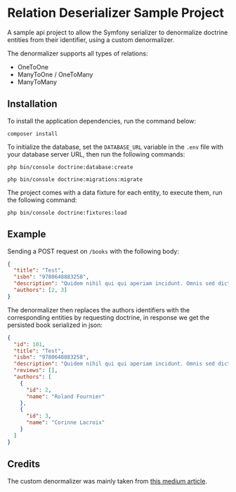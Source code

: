 Relation Deserializer Sample Project
=====================

A sample api project to allow the Symfony serializer to denormalize doctrine entities from their identifier, using a 
custom denormalizer.

The denormalizer supports all types of relations:
- OneToOne
- ManyToOne / OneToMany
- ManyToMany

Installation
------------

To install the application dependencies, run the command below:

```
composer install
```

To initialize the database, set the `DATABASE_URL` variable in the `.env` file with your database server URL, then run the following commands:

```
php bin/console doctrine:database:create

php bin/console doctrine:migrations:migrate
```

The project comes with a data fixture for each entity, to execute them, run the following command:

```
php bin/console doctrine:fixtures:load
```

Example
-------

Sending a POST request on `/books` with the following body:

```json
{
  "title": "Test",
  "isbn": "9780648883258",
  "description": "Quidem nihil qui qui aperiam incidunt. Omnis sed dicta officiis sit non. Officiis et ex possimus.",
  "authors": [2, 3]
}
```

The denormalizer then replaces the authors identifiers with the corresponding entities by requesting doctrine, in response we 
get the persisted book serialized in json:

```json
{
  "id": 101,
  "title": "Test",
  "isbn": "9780648883258",
  "description": "Quidem nihil qui qui aperiam incidunt. Omnis sed dicta officiis sit non. Officiis et ex possimus.",
  "reviews": [],
  "authors": [
    {
      "id": 2,
      "name": "Roland Fournier"
    },
    {
      "id": 3,
      "name": "Corinne Lacroix"
    }
  ]
}
```

Credits
-------

The custom denormalizer was mainly taken from [this medium article](https://medium.com/cloudstek/using-the-symfony-serializer-with-doctrine-relations-69ecb17e6ebd).
